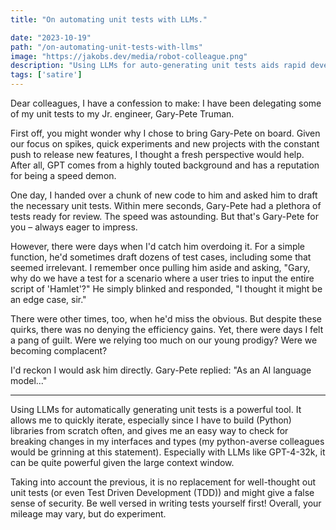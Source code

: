 ```yaml
---
title: "On automating unit tests with LLMs."

date: "2023-10-19"
path: "/on-automating-unit-tests-with-llms"
image: "https://jakobs.dev/media/robot-colleague.png"
description: "Using LLMs for auto-generating unit tests aids rapid development in building Python libraries, but while beneficial, it's no substitute for deliberate test-writing and might create a false safety net"
tags: ['satire']
---
```


Dear colleagues, I have a confession to make: I have been delegating some of my unit tests to my Jr. engineer, Gary-Pete Truman.

First off, you might wonder why I chose to bring Gary-Pete on board. Given our focus on spikes, quick experiments and new projects with the constant push to release new features, I thought a fresh perspective would help. After all, GPT comes from a highly touted background and has a reputation for being a speed demon.

One day, I handed over a chunk of new code to him and asked him to draft the necessary unit tests. Within mere seconds, Gary-Pete had a plethora of tests ready for review. The speed was astounding. But that's Gary-Pete for you – always eager to impress.

However, there were days when I'd catch him overdoing it. For a simple function, he'd sometimes draft dozens of test cases, including some that seemed irrelevant. I remember once pulling him aside and asking, "Gary, why do we have a test for a scenario where a user tries to input the entire script of 'Hamlet'?" He simply blinked and responded, "I thought it might be an edge case, sir."

There were other times, too, when he'd miss the obvious.
But despite these quirks, there was no denying the efficiency gains. Yet, there were days I felt a pang of guilt. Were we relying too much on our young prodigy? Were we becoming complacent?

I'd reckon I would ask him directly. Gary-Pete replied: "As an AI language model..."

---

Using LLMs for automatically generating unit tests is a powerful tool. It allows me to quickly iterate, especially since I have to build (Python) libraries from scratch often, and gives me an easy way to check for breaking changes in my interfaces and types (my python-averse colleagues would be grinning at this statement). Especially with LLMs like GPT-4-32k, it can be quite powerful given the large context window. 

Taking into account the previous, it is no replacement for well-thought out unit tests (or even Test Driven Development (TDD)) and might give a false sense of security. Be well versed in writing tests yourself first! Overall, your mileage may vary, but do experiment.
